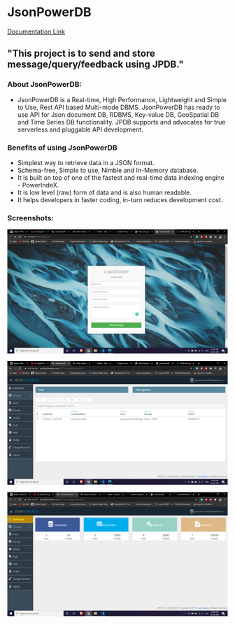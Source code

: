# JsonPowerDB 
[Documentation Link](http://login2explore.com/jpdb/docs.html)

## "This project is to send and store message/query/feedback using JPDB." 

### About JsonPowerDB:

- JsonPowerDB is a Real-time, High Performance, Lightweight and Simple to Use, Rest API based Multi-mode DBMS. JsonPowerDB has ready to use API for Json document DB, RDBMS, Key-value DB, GeoSpatial DB and Time Series DB functionality. JPDB supports and advocates for true serverless and pluggable API development.

### Benefits of using JsonPowerDB

- Simplest way to retrieve data in a JSON format.
- Schema-free, Simple to use, Nimble and In-Memory database.
- It is built on top of one of the fastest and real-time data indexing engine - PowerIndeX.
- It is low level (raw) form of data and is also human readable.
- It helps developers in faster coding, in-turn reduces development cost.

### Screenshots:

![Page](https://github.com/Gaurvendra/JsonPowerDB/blob/main/assets/img/Screenshot%20(13).png)

![Table](https://github.com/Gaurvendra/JsonPowerDB/blob/main/assets/img/Screenshot%20(14).png)

![Dashboard](https://github.com/Gaurvendra/JsonPowerDB/blob/main/assets/img/Screenshot%20(15).png)
